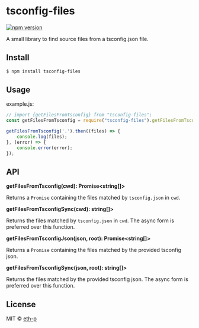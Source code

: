 # tsconfig-files
[![npm version](https://badge.fury.io/js/tsconfig-files.svg)](https://badge.fury.io/js/tsconfig-files)

A small library to find source files from a tsconfig.json file.

## Install

```bash
$ npm install tsconfig-files
```

## Usage

example.js:

```javascript
// import {getFilesFromTsconfig} from "tsconfig-files";
const getFilesFromTsconfig = require("tsconfig-files").getFilesFromTsconfig;

getFilesFromTsconfig('.').then((files) => {
	console.log(files);
}, (error) => {
	console.error(error);
});
```

## API

**getFilesFromTsconfig(cwd): Promise<string[]>**

Returns a `Promise` containing the files matched by `tsconfig.json` in `cwd`.
 

**getFilesFromTsconfigSync(cwd): string[]>**

Returns the files matched by `tsconfig.json` in `cwd`.
The async form is preferred over this function.
 
**getFilesFromTsconfigJson(json, root): Promise<string[]>**

Returns a `Promise` containing the files matched by the provided tsconfig json.

**getFilesFromTsconfigSync(json, root): string[]>**

Returns the files matched by the provided tsconfig json.
The async form is preferred over this function.
 
## License
MIT &copy; [eth-p](https://github.com/eth-p)
